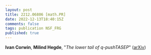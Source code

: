 ```yaml
---
layout: post
title: 2212.06806 [math.PR]
date: 2022-12-13T18:40:15Z
comments: false
tags: publication NSF_FRG
published: true
---
```


<b>Ivan Corwin</b>, <b>Milind Hegde</b>, "<i>The lower tail of $q$-pushTASEP</i>" ([arXiv](http://arxiv.org/abs/2212.06806v1))
